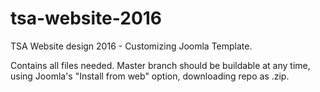 # tsa-website-2016
TSA Website design 2016 - Customizing Joomla Template.

Contains all files needed. Master branch should be buildable at any time, using Joomla's "Install from web" option, downloading repo as .zip. 
